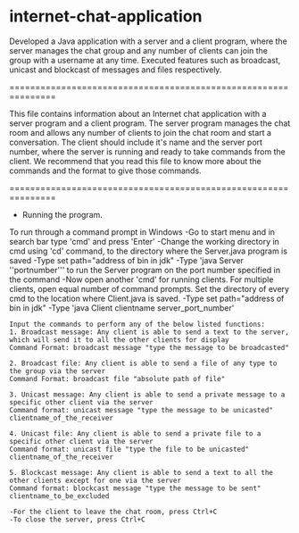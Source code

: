 # internet-chat-application
Developed a Java application with a server and a client program, where the server manages the chat group and any number of clients can join the group with a username at any time. Executed features such as broadcast, unicast and blockcast of messages and files respectively.


===============================================================

This file contains information about an Internet chat application with a server program and a client program. The server program manages the chat room and allows any number of clients to join the chat room and start a conversation. The client should include it's name and the server port number, where the server is running and ready to take commands from the client. 
We recommend that you read this file to know more about the commands and the format to give those commands. 

===============================================================


- Running the program.

To run through a command prompt in Windows
	-Go to start menu and in search bar type 'cmd' and press 'Enter'
	-Change the working directory in cmd using 'cd' command, to the directory where the Server.java program is saved
	-Type set path="address of bin in jdk"
	-Type 'java Server ''portnumber''' to run the Server program on the port number specified in the command
	-Now open another 'cmd' for running clients. For multiple clients, open equal number of command prompts. Set the directory of every cmd to the location where Client.java is saved.
	-Type set path="address of bin in jdk"
	-Type 'java Client clientname server_port_number'

	Input the commands to perform any of the below listed functions:
	1. Broadcast message: Any client is able to send a text to the server, which will send it to all the other clients for display
	Command Format: broadcast message "type the message to be broadcasted"

	2. Broadcast file: Any client is able to send a file of any type to the group via the server 
	Command Format: broadcast file "absolute path of file" 

	3. Unicast message: Any client is able to send a private message to a specific other client via the server
	Command format: unicast message "type the message to be unicasted" clientname_of_the_receiver

	4. Unicast file: Any client is able to send a private file to a specific other client via the server	
	Command format: unicast file "type the file to be unicasted" clientname_of_the_receiver

	5. Blockcast message: Any client is able to send a text to all the other clients except for one via the server
	Command format: blockcast message "type the message to be sent" clientname_to_be_excluded

	-For the client to leave the chat room, press Ctrl+C
	-To close the server, press Ctrl+C

